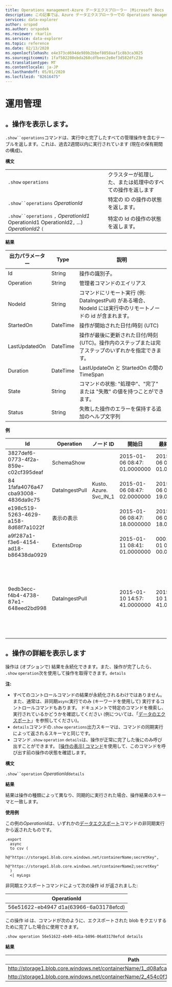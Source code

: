 ```yaml
---
title: Operations management-Azure データエクスプローラー |Microsoft Docs
description: この記事では、Azure データエクスプローラーでの Operations management について説明します。
services: data-explorer
author: orspod
ms.author: orspodek
ms.reviewer: rkarlin
ms.service: data-explorer
ms.topic: reference
ms.date: 02/13/2020
ms.openlocfilehash: e4e373cd694de989b2bbef8058aaf1c8b3ca3025
ms.sourcegitcommit: 1faf502280ebda268cdfbeec2e8ef3d582dfc23e
ms.translationtype: MT
ms.contentlocale: ja-JP
ms.lasthandoff: 05/01/2020
ms.locfileid: "82616475"
---
```

# <a name="operations-management"></a>運用管理

## <a name="show-operations"></a>。操作を表示します。

`.show``operations`コマンドは、実行中と完了したすべての管理操作を含むテーブルを返します。これは、過去2週間以内に実行されています (現在の保有期間の構成)。

**構文**

|||
|---|---| 
|`.show` `operations`              |クラスターが処理した、または処理中のすべての操作を返します 
|`.show``operations` *OperationId*|特定の ID の操作の状態を返します。 
|`.show``operations` `,` *OperationId1* OperationId1 OperationId2`,` ...) *OperationId2* `(`|特定の Id の操作の状態を返します。

**結果**
 
|出力パラメーター |Type |説明 
|---|---|---
|Id |String |操作の識別子。
|Operation |String |管理者コマンドのエイリアス 
|NodeId |String |コマンドにリモート実行 (例: DataIngestPull) がある場合、NodeId には実行中のリモートノードの id が含まれます。 
|StartedOn |DateTime |操作が開始された日付/時刻 (UTC) 
|LastUpdatedOn |DateTime |操作が最後に更新された日付/時刻 (UTC)。操作内のステップまたは完了ステップのいずれかを指定できます。 
|Duration |DateTime |LastUpdateOn と StartedOn の間の TimeSpan 
|State |String |コマンドの状態: "処理中"、"完了" または "失敗" の値を持つことができます。 
|Status |String |失敗した操作のエラーを保持する追加のヘルプ文字列 
 
**例**
 
|Id |Operation |ノード ID |開始日 |最終更新日 |Duration |State |Status 
|--|--|--|--|--|--|--|--
|3827def6-0773-4f2a-859e-c02cf395deaf |SchemaShow | |2015-01-06 08:47: 01.0000000 |2015-01-06 08:47: 01.0000000 |0001-01-01 00:00: 00.0000000 |完了 | 
|84 1fafa4076a47 cba93008-4836da9c75 |DataIngestPull |Kusto. Azure. Svc_IN_1 |2015-01-06 08:47: 02.0000000 |2015-01-06 08:48: 19.0000000 |0001-01-01 00:01: 17.0000000 |完了 | 
|e198c519-5263-4629-a158-8d68f7a1022f |表示の表示 | |2015-01-06 08:47: 18.0000000 |2015-01-06 08:47: 18.0000000 |0001-01-01 00:00: 00.0000000 |完了 | 
|a9f287a1-f3e6-4154-ad18-b86438da0929 |ExtentsDrop | |2015-01-11 08:41: 01.0000000 |0001-01-01 00:00: 00.0000000 |0001-01-01 00:00: 00.0000000 |InProgress | 
|9edb3ecc-f4b4-4738-87e1-648eed2bd998 |DataIngestPull | |2015-01-10 14:57: 41.0000000 |2015-01-10 14:57: 41.0000000 |0001-01-01 00:00: 00.0000000 |失敗 |コレクションが変更されました。列挙操作は実行できません。 

## <a name="show-operation-details"></a>。操作の詳細を表示します

操作は (オプションで) 結果を永続化できます。また、操作が完了したら、 `.show` `operation`次を使用して操作を取得できます。`details` 

**注:**

* すべてのコントロールコマンドの結果が永続化されるわけではありません。また、通常は、非同期`async`実行でのみ (キーワードを使用して) 実行するコントロールコマンドもあります。 ドキュメントで特定のコマンドを検索し、実行されているかどうかを確認してください (例については、「[データのエクスポート](data-export/index.md)」を参照してください)。 
* `details`コマンドの`.show` `operations`出力スキーマは、コマンドの同期実行によって返されるスキーマと同じです。 
* コマンド`.show` `operation` `details`は、操作が正常に完了した後にのみ呼び出すことができます。 [[操作の表示] コマンド](#show-operations)を使用して、このコマンドを呼び出す前の操作の状態を確認します。 

**構文**

`.show``operation` *OperationId*`details`

**結果**

結果は操作の種類によって異なり、同期的に実行された場合、操作結果のスキーマと一致します。 

**使用例**

この例の*OperationId*は、いずれかの[データエクスポート](../management/data-export/index.md)コマンドの非同期実行から返されたものです。

```kusto 
.export 
  async 
  to csv ( 
    h@"https://storage1.blob.core.windows.net/containerName;secretKey", 
    h@"https://storage1.blob.core.windows.net/containerName2;secretKey" 
  ) 
  <| myLogs 

```

非同期エクスポートコマンドによって次の操作 id が返されました:

|OperationId|
|---|
|56e51622-eb4947 d1a(63966-6a03178efcd)|

この操作 id は、コマンドが次のように、エクスポートされた blob をクエリするために完了した場合に使用できます。 

```kusto
.show operation 56e51622-eb49-4d1a-b896-06a03178efcd details 
```

**結果**

|Path|NumRecords|
|---|---|
|http://storage1.blob.core.windows.net/containerName/1_d08afcae2f044c1092b279412dcb571b.csv|10|
|http://storage1.blob.core.windows.net/containerName/2_454c0f1359e24795b6529da8a0101330.csv|15|